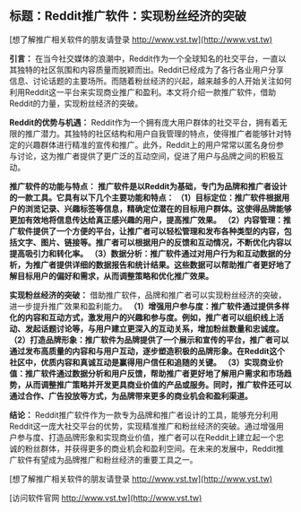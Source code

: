 ## **标题：Reddit推广软件：实现粉丝经济的突破**

[想了解推广相关软件的朋友请登录 http://www.vst.tw](http://www.vst.tw)

**引言：**
在当今社交媒体的浪潮中，Reddit作为一个全球知名的社交平台，一直以其独特的社区氛围和内容质量而脱颖而出。Reddit已经成为了各行各业用户分享信息、讨论话题的主要场所。而随着粉丝经济的兴起，越来越多的人开始关注如何利用Reddit这一平台来实现商业推广和盈利。本文将介绍一款推广软件，借助Reddit的力量，实现粉丝经济的突破。

**Reddit的优势与机遇：**
Reddit作为一个拥有庞大用户群体的社交平台，拥有着无限的推广潜力。其独特的社区结构和用户自我管理的特点，使得推广者能够针对特定的兴趣群体进行精准的宣传和推广。此外，Reddit上的用户常常以匿名身份参与讨论，这为推广者提供了更广泛的互动空间，促进了用户与品牌之间的积极互动。

**推广软件的功能与特点：**
**推广软件是以Reddit为基础，专门为品牌和推广者设计的一款工具。它具有以下几个主要功能和特点：**
**（1）目标定位：推广软件根据用户的浏览记录、兴趣标签等信息，精确定位潜在的目标用户群体。这使得品牌能够更加有效地将信息传达给真正感兴趣的用户，提高推广效果。**
**（2）内容管理：推广软件提供了一个方便的平台，让推广者可以轻松管理和发布各种类型的内容，包括文字、图片、链接等。推广者可以根据用户的反馈和互动情况，不断优化内容以提高吸引力和转化率。**
**（3）数据分析：推广软件通过对用户行为和互动数据的分析，为推广者提供详细的数据报告和统计结果。这些数据可以帮助推广者更好地了解目标用户的偏好和需求，从而调整策略和优化推广效果。**

**实现粉丝经济的突破：**
借助推广软件，品牌和推广者可以实现粉丝经济的突破，进一步提升推广效果和盈利能力。
**（1）增强用户参与度：推广软件通过提供多样化的内容和互动方式，激发用户的兴趣和参与度。例如，推广者可以组织线上活动、发起话题讨论等，与用户建立更深入的互动关系，增加粉丝数量和忠诚度。**
**（2）打造品牌形象：推广软件为品牌提供了一个展示和宣传的平台，推广者可以通过发布高质量的内容和与用户互动，逐步塑造积极的品牌形象。在Reddit这个社区中，优质内容和真诚互动是赢得用户信任和追随的关键。**
**（3）实现商业价值：推广软件通过数据分析和用户反馈，帮助推广者更好地了解用户需求和市场趋势，从而调整推广策略并开发更具商业价值的产品或服务。同时，推广软件还可以通过合作、广告投放等方式，为品牌带来更多的商业机会和盈利渠道。**

**结论：**
Reddit推广软件作为一款专为品牌和推广者设计的工具，能够充分利用Reddit这一庞大社交平台的优势，实现精准推广和粉丝经济的突破。通过增强用户参与度、打造品牌形象和实现商业价值，推广者可以在Reddit上建立起一个忠诚的粉丝群体，并获得更多的商业机会和盈利空间。在未来的发展中，Reddit推广软件有望成为品牌推广和粉丝经济的重要工具之一。

[想了解推广相关软件的朋友请登录 http://www.vst.tw](http://www.vst.tw)


[访问软件官网 http://www.vst.tw](http://www.vst.tw)
